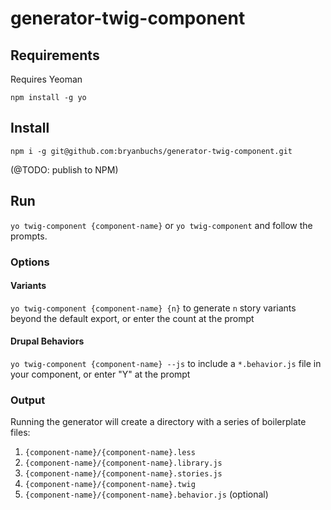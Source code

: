 # generator-twig-component

## Requirements
Requires Yeoman

`npm install -g yo`

## Install
`npm i -g git@github.com:bryanbuchs/generator-twig-component.git`

(@TODO: publish to NPM)

## Run
`yo twig-component {component-name}` or `yo twig-component` and follow the prompts.

### Options

#### Variants
`yo twig-component {component-name} {n}` to generate `n` story variants beyond the default export, or enter the count at the prompt

#### Drupal Behaviors
`yo twig-component {component-name} --js` to include a `*.behavior.js` file in your component, or enter "Y" at the prompt

### Output
Running the generator will create a directory with a series of boilerplate files:

1. `{component-name}/{component-name}.less`
2. `{component-name}/{component-name}.library.js`
3. `{component-name}/{component-name}.stories.js`
4. `{component-name}/{component-name}.twig`
5. `{component-name}/{component-name}.behavior.js` (optional)
